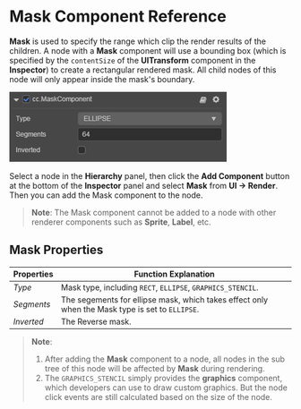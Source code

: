 # Mask Component Reference

__Mask__ is used to specify the range which clip the render results of the children. A node with a __Mask__ component will use a bounding box (which is specified by the `contentSize` of the __UITransform__ component in the __Inspector__) to create a rectangular rendered mask. All child nodes of this node will only appear inside the mask's boundary.

![](mask/mask.png)

Select a node in the __Hierarchy__ panel, then click the __Add Component__ button at the bottom of the __Inspector__ panel and select __Mask__ from __UI -> Render__. Then you can add the Mask component to the node.

> __Note__: The Mask component cannot be added to a node with other renderer components such as __Sprite__, __Label__, etc.

## Mask Properties

| Properties | Function Explanation |
| -------------- | ----------- |
| *Type*           | Mask type, including `RECT`, `ELLIPSE`, `GRAPHICS_STENCIL`. |
| *Segments*       | The segements for ellipse mask, which takes effect only when the Mask type is set to `ELLIPSE`.   |
| *Inverted*       | The Reverse mask. |

> __Note__:
> 1. After adding the __Mask__ component to a node, all nodes in the sub tree of this node will be affected by __Mask__ during rendering.
> 2. The `GRAPHICS_STENCIL` simply provides the __graphics__ component, which developers can use to draw custom graphics. But the node click events are still calculated based on the size of the node.
